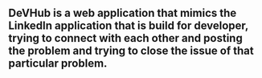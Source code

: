 ## DeVHub is a web application that mimics the LinkedIn application that is build for developer, trying to connect with each other and posting the problem and trying to close the issue of that particular problem.
